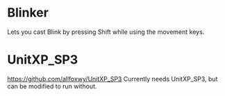 # Blinker
Lets you cast Blink by pressing Shift while using the movement keys.

# UnitXP_SP3
https://github.com/allfoxwy/UnitXP_SP3
Currently needs UnitXP_SP3, but can be modified to run without.

